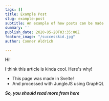 ```yaml
---
tags: []
title: Example Post
slug: example-post
subtitle: An example of how posts can be made
summary: ''
publish_date: 2020-05-20T03:35:00Z
feature_image: "/successkid.jpg"
author: Conner Aldrich

---
```

Hi!

I think this article is kinda cool. Here's why!

* This page was made in Svelte!
* And processed with JungleJS using GraphQL

**_So, you should read more from here_**